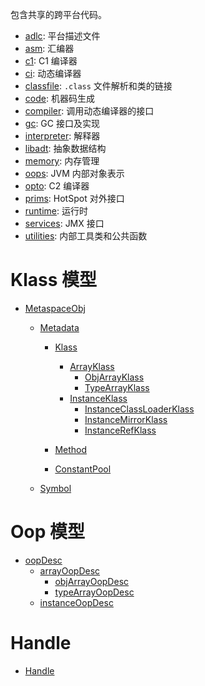 
包含共享的跨平台代码。

- [adlc](./adlc/readme.md): 平台描述文件
- [asm](./asm/readme.md): 汇编器
- [c1](./c1/readme.md): C1 编译器
- [ci](./ci/readme.md): 动态编译器
- [classfile](./classfile/readme.md): `.class` 文件解析和类的链接
- [code](./code/readme.md): 机器码生成
- [compiler](./compiler/readme.md): 调用动态编译器的接口
- [gc](./gc/readme.md): GC 接口及实现
- [interpreter](./interpreter/readme.md): 解释器
- [libadt](./libadt/readme.md): 抽象数据结构
- [memory](./memory/readme.md): 内存管理
- [oops](./oops/readme.md): JVM 内部对象表示
- [opto](./opto/readme.md): C2 编译器
- [prims](./prims/readme.md): HotSpot 对外接口
- [runtime](./runtime/readme.md): 运行时
- [services](./services/readme.md): JMX 接口
- [utilities](./utilities/readme.md): 内部工具类和公共函数

# Klass 模型

- [MetaspaceObj](./memory/readme.md#MetaspaceObj)
  - [Metadata](./oops/readme.md#Metadata)
    - [Klass](./oops/readme.md#Klass)
      - [ArrayKlass](./oops/readme.md#ArrayKlass)
        - [ObjArrayKlass]()
        - [TypeArrayKlass]()
      - [InstanceKlass](./oops/readme.md#InstanceKlass)
        - [InstanceClassLoaderKlass](./oops/readme.md#InstanceClassLoaderKlass)
        - [InstanceMirrorKlass](./oops/readme.md#InstanceMirrorKlass)
        - [InstanceRefKlass](./oops/readme.md#InstanceRefKlass)
    
    - [Method](./oops/readme.md#Method)

    - [ConstantPool](./oops/readme.md#ConstantPool)

  - [Symbol](./oops/readme.md#Symbol)

# Oop 模型

- [oopDesc](./oops/readme.md#oopDesc)
  - [arrayOopDesc](./oops/readme.md#arrayOopDesc)
    - [objArrayOopDesc](./oops/readme.md#objArrayOopDesc)
    - [typeArrayOopDesc](./oops/readme.md#typeArrayOopDesc)
  - [instanceOopDesc](./oops/readme.md#instanceOopDesc)

# Handle

- [Handle](./runtime/readme.md#Handle)